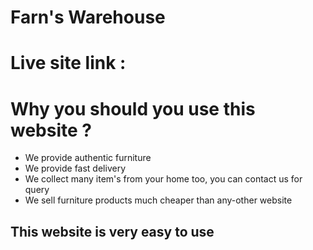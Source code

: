 # Farn's Warehouse

# Live site link : 

# Why you should you use this website ?

* We provide authentic furniture
* We provide fast delivery
* We collect many item's from your home too, you can contact us for query
* We sell furniture products much cheaper than any-other website

## This website is very easy to use